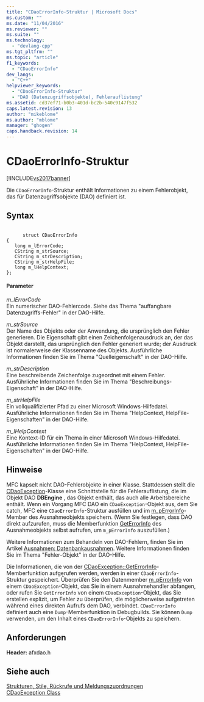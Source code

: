 ```yaml
---
title: "CDaoErrorInfo-Struktur | Microsoft Docs"
ms.custom: ""
ms.date: "11/04/2016"
ms.reviewer: ""
ms.suite: ""
ms.technology: 
  - "devlang-cpp"
ms.tgt_pltfrm: ""
ms.topic: "article"
f1_keywords: 
  - "CDaoErrorInfo"
dev_langs: 
  - "C++"
helpviewer_keywords: 
  - "CDaoErrorInfo-Struktur"
  - "DAO (Datenzugriffsobjekte), Fehlerauflistung"
ms.assetid: cd37ef71-b0b3-401d-bc2b-540c9147f532
caps.latest.revision: 13
author: "mikeblome"
ms.author: "mblome"
manager: "ghogen"
caps.handback.revision: 14
---
```

# CDaoErrorInfo-Struktur
[!INCLUDE[vs2017banner](../../assembler/inline/includes/vs2017banner.md)]

Die `CDaoErrorInfo`\-Struktur enthält Informationen zu einem Fehlerobjekt, das für Datenzugriffsobjekte \(DAO\) definiert ist.  
  
## Syntax  
  
```  
  
      struct CDaoErrorInfo  
{  
   long m_lErrorCode;  
   CString m_strSource;  
   CString m_strDescription;  
   CString m_strHelpFile;  
   long m_lHelpContext;  
};  
```  
  
#### Parameter  
 *m\_lErrorCode*  
 Ein numerischer DAO\-Fehlercode.  Siehe das Thema "auffangbare Datenzugriffs\-Fehler" in der DAO\-Hilfe.  
  
 *m\_strSource*  
 Der Name des Objekts oder der Anwendung, die ursprünglich den Fehler generieren.  Die Eigenschaft gibt einen Zeichenfolgenausdruck an, der das Objekt darstellt, das ursprünglich den Fehler generiert wurde; der Ausdruck ist normalerweise der Klassenname des Objekts.  Ausführliche Informationen finden Sie im Thema "Quelleigenschaft" in der DAO\-Hilfe.  
  
 *m\_strDescription*  
 Eine beschreibende Zeichenfolge zugeordnet mit einem Fehler.  Ausführliche Informationen finden Sie im Thema "Beschreibungs\-Eigenschaft" in der DAO\-Hilfe.  
  
 *m\_strHelpFile*  
 Ein vollqualifizierter Pfad zu einer Microsoft Windows\-Hilfedatei.  Ausführliche Informationen finden Sie im Thema "HelpContext, HelpFile\-Eigenschaften" in der DAO\-Hilfe.  
  
 *m\_lHelpContext*  
 Eine Kontext\-ID für ein Thema in einer Microsoft Windows\-Hilfedatei.  Ausführliche Informationen finden Sie im Thema "HelpContext, HelpFile\-Eigenschaften" in der DAO\-Hilfe.  
  
## Hinweise  
 MFC kapselt nicht DAO\-Fehlerobjekte in einer Klasse.  Stattdessen stellt die [CDaoException](../../mfc/reference/cdaoexception-class.md)\-Klasse eine Schnittstelle für die Fehlerauflistung, die im Objekt DAO **DBEngine** , das Objekt enthält, das auch alle Arbeitsbereiche enthält.  Wenn ein Vorgang MFC DAO ein `CDaoException`\-Objekt aus, dem Sie catch, MFC eine `CDaoErrorInfo`\-Struktur ausfüllen und im [m\_pErrorInfo](../Topic/CDaoException::m_pErrorInfo.md)\-Member des Ausnahmeobjekts speichern. \(Wenn Sie festlegen, dass DAO direkt aufzurufen, muss die Memberfunktion [GetErrorInfo](../Topic/CDaoException::GetErrorInfo.md) des Ausnahmeobjekts selbst aufrufen, um `m_pErrorInfo` auszufüllen.\)  
  
 Weitere Informationen zum Behandeln von DAO\-Fehlern, finden Sie im Artikel [Ausnahmen: Datenbankausnahmen](../../mfc/exceptions-database-exceptions.md).  Weitere Informationen finden Sie im Thema "Fehler\-Objekt" in der DAO\-Hilfe.  
  
 Die Informationen, die von der [CDaoException::GetErrorInfo](../Topic/CDaoException::GetErrorInfo.md)\-Memberfunktion aufgerufen werden, werden in einer `CDaoErrorInfo`\-Struktur gespeichert.  Überprüfen Sie den Datenmember [m\_pErrorInfo](../Topic/CDaoException::m_pErrorInfo.md) von einem `CDaoException`\-Objekt, das Sie in einem Ausnahmehandler abfangen, oder rufen Sie `GetErrorInfo` von einem `CDaoException`\-Objekt, das Sie erstellen explizit, um Fehler zu überprüfen, die möglicherweise aufgetreten während eines direkten Aufrufs dem DAO, verbindet.  `CDaoErrorInfo` definiert auch eine `Dump`\-Memberfunktion in Debugbuilds.  Sie können `Dump` verwenden, um den Inhalt eines `CDaoErrorInfo`\-Objekts zu speichern.  
  
## Anforderungen  
 **Header:** afxdao.h  
  
## Siehe auch  
 [Strukturen, Stile, Rückrufe und Meldungszuordnungen](../../mfc/reference/structures-styles-callbacks-and-message-maps.md)   
 [CDaoException Class](../../mfc/reference/cdaoexception-class.md)